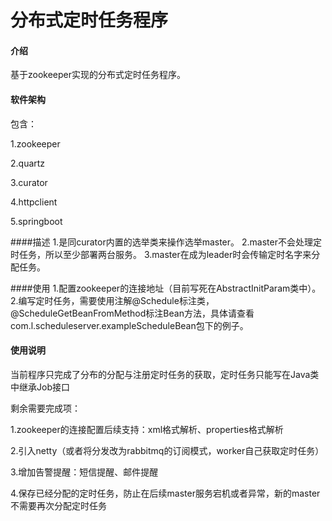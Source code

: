 # 分布式定时任务程序

#### 介绍
基于zookeeper实现的分布式定时任务程序。

#### 软件架构
包含：

1.zookeeper

2.quartz

3.curator

4.httpclient

5.springboot

####描述
1.是同curator内置的选举类来操作选举master。
2.master不会处理定时任务，所以至少部署两台服务。
3.master在成为leader时会传输定时名字来分配任务。

####使用
1.配置zookeeper的连接地址（目前写死在AbstractInitParam类中）。
2.编写定时任务，需要使用注解@Schedule标注类，@ScheduleGetBeanFromMethod标注Bean方法，具体请查看com.l.scheduleserver.exampleScheduleBean包下的例子。

#### 使用说明
当前程序只完成了分布的分配与注册定时任务的获取，定时任务只能写在Java类中继承Job接口

剩余需要完成项：

1.zookeeper的连接配置后续支持：xml格式解析、properties格式解析

2.引入netty（或者将分发改为rabbitmq的订阅模式，worker自己获取定时任务）

3.增加告警提醒：短信提醒、邮件提醒

4.保存已经分配的定时任务，防止在后续master服务宕机或者异常，新的master不需要再次分配定时任务